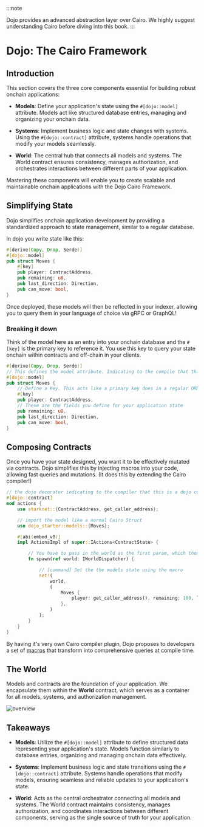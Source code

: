 :::note

Dojo provides an advanced abstraction layer over Cairo. We highly suggest understanding Cairo before diving into this book.
:::

# Dojo: The Cairo Framework

## Introduction

This section covers the three core components essential for building robust onchain applications:

- **Models**: Define your application's state using the `#[dojo::model]` attribute. Models act like structured database entries, managing and organizing your onchain data.

- **Systems**: Implement business logic and state changes with systems. Using the `#[dojo::contract]` attribute, systems handle operations that modify your models seamlessly.

- **World**: The central hub that connects all models and systems. The World contract ensures consistency, manages authorization, and orchestrates interactions between different parts of your application.

Mastering these components will enable you to create scalable and maintainable onchain applications with the Dojo Cairo Framework.

## Simplifying State

Dojo simplifies onchain application development by providing a standardized approach to state management, similar to a regular database.

In dojo you write state like this:

```rust
#[derive(Copy, Drop, Serde)]
#[dojo::model]
pub struct Moves {
    #[key]
    pub player: ContractAddress,
    pub remaining: u8,
    pub last_direction: Direction,
    pub can_move: bool,
}
```

Once deployed, these models will then be reflected in your indexer, allowing you to query them in your language of choice via gRPC or GraphQL!

### Breaking it down

Think of the model here as an entry into your onchain database and the `#[key]` is the primary key to reference it. You use this key to query your state onchain within contracts and off-chain in your clients.

```rust
#[derive(Copy, Drop, Serde)]
// This defines the model attribute. Indicating to the compile that this struct is a Model.
#[dojo::model]
pub struct Moves {
    // Define a Key. This acts like a primary key does in a regular ORM
    #[key]
    pub player: ContractAddress,
    // These are the fields you define for your application state
    pub remaining: u8,
    pub last_direction: Direction,
    pub can_move: bool,
}
```

## Composing Contracts

Once you have your state designed, you want it to be effectively mutated via contracts. Dojo simplifies this by injecting macros into your code, allowing fast queries and mutations. (It does this by extending the Cairo compiler!)

```rust
// the dojo decorator indicating to the compiler that this is a dojo contract
#[dojo::contract]
mod actions {
    use starknet::{ContractAddress, get_caller_address};

    // import the model like a normal Cairo Struct
    use dojo_starter::models::{Moves};

    #[abi(embed_v0)]
    impl ActionsImpl of super::IActions<ContractState> {

        // You have to pass in the world as the first param, which then allows you to set the models state.
        fn spawn(ref world: IWorldDispatcher) {

            // [command] Set the the models state using the macro
            set!(
                world,
                (
                    Moves {
                        player: get_caller_address(), remaining: 100, last_direction: Direction::None(()), can_move: true
                    },
                )
            );
        }
    }
}
```

By having it's very own Cairo compiler plugin, Dojo proposes to developers a set of [macros](/framework/contracts/macros.md) that transform into comprehensive queries at compile time.

## The World

Models and contracts are the foundation of your application. We encapsulate them within the **World** contract, which serves as a container for all models, systems, and authorization management.

![overview](/world-map.png)

## Takeaways

- **Models**: Utilize the `#[dojo::model]` attribute to define structured data representing your application's state. Models function similarly to database entries, organizing and managing onchain data effectively.

- **Systems**: Implement business logic and state transitions using the `#[dojo::contract]` attribute. Systems handle operations that modify models, ensuring seamless and reliable updates to your application's state.

- **World**: Acts as the central orchestrator connecting all models and systems. The World contract maintains consistency, manages authorization, and coordinates interactions between different components, serving as the single source of truth for your application.
